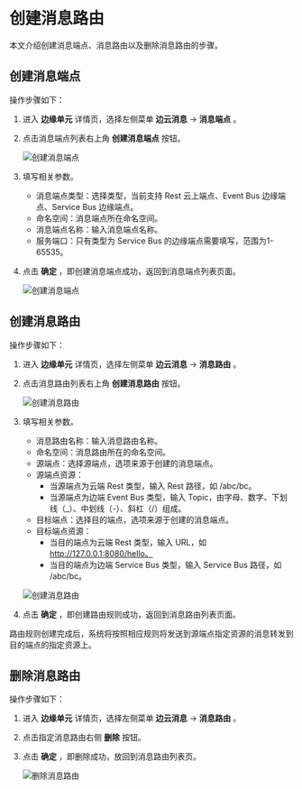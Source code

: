 # 创建消息路由

本文介绍创建消息端点、消息路由以及删除消息路由的步骤。

## 创建消息端点

操作步骤如下：

1. 进入 __边缘单元__ 详情页，选择左侧菜单 __边云消息__ -> __消息端点__ 。

2. 点击消息端点列表右上角 __创建消息端点__ 按钮。

    ![创建消息端点](https://docs.daocloud.io/daocloud-docs-images/docs/zh/docs/kant/images/create-route-01.png)

3. 填写相关参数。

    - 消息端点类型：选择类型，当前支持 Rest 云上端点、Event Bus 边缘端点、Service Bus 边缘端点。
    - 命名空间：消息端点所在命名空间。
    - 消息端点名称：输入消息端点名称。
    - 服务端口：只有类型为 Service Bus 的边缘端点需要填写，范围为1-65535。

4. 点击 __确定__ ，即创建消息端点成功，返回到消息端点列表页面。

    ![创建消息端点](https://docs.daocloud.io/daocloud-docs-images/docs/zh/docs/kant/images/create-route-02.png)

## 创建消息路由

操作步骤如下：

1. 进入 __边缘单元__ 详情页，选择左侧菜单 __边云消息__ -> __消息路由__ 。

2. 点击消息路由列表右上角 __创建消息路由__ 按钮。

    ![创建消息路由](https://docs.daocloud.io/daocloud-docs-images/docs/zh/docs/kant/images/create-route-03.png)

3. 填写相关参数。

    - 消息路由名称：输入消息路由名称。
    - 命名空间：消息路由所在的命名空间。
    - 源端点：选择源端点，选项来源于创建的消息端点。
    - 源端点资源：
        - 当源端点为云端 Rest 类型，输入 Rest 路径，如 /abc/bc。
        - 当源端点为边端 Event Bus 类型，输入 Topic，由字母、数字、下划线（_）、中划线（-）、斜杠（/）组成。
    - 目标端点：选择目的端点，选项来源于创建的消息端点。
    - 目标端点资源：
        - 当目的端点为云端 Rest 类型，输入 URL，如 http://127.0.0.1:8080/hello。
        - 当目的端点为边端 Service Bus 类型，输入 Service Bus 路径，如 /abc/bc。

    ![创建消息路由](https://docs.daocloud.io/daocloud-docs-images/docs/zh/docs/kant/images/create-route-04.png)

4. 点击 __确定__ ，即创建路由规则成功，返回到消息路由列表页面。

路由规则创建完成后，系统将按照相应规则将发送到源端点指定资源的消息转发到目的端点的指定资源上。

## 删除消息路由

操作步骤如下：

1. 进入 __边缘单元__ 详情页，选择左侧菜单 __边云消息__ -> __消息路由__ 。

2. 点击指定消息路由右侧 __删除__ 按钮。

3. 点击 __确定__ ，即删除成功，放回到消息路由列表页。

    ![删除消息路由](https://docs.daocloud.io/daocloud-docs-images/docs/zh/docs/kant/images/create-route-05.png)

